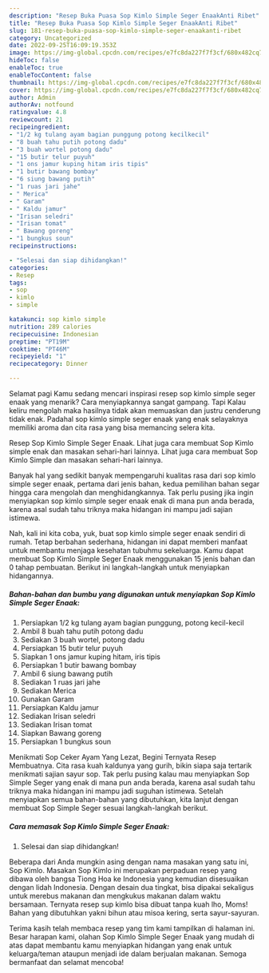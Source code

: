 ```yaml
---
description: "Resep Buka Puasa Sop Kimlo Simple Seger EnaakAnti Ribet"
title: "Resep Buka Puasa Sop Kimlo Simple Seger EnaakAnti Ribet"
slug: 181-resep-buka-puasa-sop-kimlo-simple-seger-enaakanti-ribet
category: Uncategorized
date: 2022-09-25T16:09:19.353Z
image: https://img-global.cpcdn.com/recipes/e7fc8da227f7f3cf/680x482cq70/sop-kimlo-simple-seger-enaak-foto-resep-utama.jpg
hideToc: false
enableToc: true
enableTocContent: false
thumbnail: https://img-global.cpcdn.com/recipes/e7fc8da227f7f3cf/680x482cq70/sop-kimlo-simple-seger-enaak-foto-resep-utama.jpg
cover: https://img-global.cpcdn.com/recipes/e7fc8da227f7f3cf/680x482cq70/sop-kimlo-simple-seger-enaak-foto-resep-utama.jpg
author: Admin
authorAv: notfound
ratingvalue: 4.8
reviewcount: 21
recipeingredient:
- "1/2 kg tulang ayam bagian punggung potong kecilkecil"
- "8 buah tahu putih potong dadu"
- "3 buah wortel potong dadu"
- "15 butir telur puyuh"
- "1 ons jamur kuping hitam iris tipis"
- "1 butir bawang bombay"
- "6 siung bawang putih"
- "1 ruas jari jahe"
- " Merica"
- " Garam"
- " Kaldu jamur"
- "Irisan seledri"
- "Irisan tomat"
- " Bawang goreng"
- "1 bungkus soun"
recipeinstructions:

- "Selesai dan siap dihidangkan!"
categories:
- Resep
tags:
- sop
- kimlo
- simple

katakunci: sop kimlo simple 
nutrition: 289 calories
recipecuisine: Indonesian
preptime: "PT19M"
cooktime: "PT46M"
recipeyield: "1"
recipecategory: Dinner

---
```



Selamat pagi Kamu sedang mencari inspirasi resep sop kimlo simple seger enaak yang menarik? Cara menyiapkannya sangat gampang. Tapi Kalau keliru mengolah maka hasilnya tidak akan memuaskan dan justru cenderung tidak enak. Padahal sop kimlo simple seger enaak yang enak selayaknya memiliki aroma dan cita rasa yang bisa memancing selera kita.


Resep Sop Kimlo Simple Seger Enaak. Lihat juga cara membuat Sop Kimlo simple enak dan masakan sehari-hari lainnya. Lihat juga cara membuat Sop Kimlo Simple dan masakan sehari-hari lainnya.

Banyak hal yang sedikit banyak mempengaruhi kualitas rasa dari sop kimlo simple seger enaak, pertama dari jenis bahan, kedua pemilihan bahan segar hingga cara mengolah dan menghidangkannya. Tak perlu pusing jika ingin menyiapkan sop kimlo simple seger enaak enak di mana pun anda berada, karena asal sudah tahu triknya maka hidangan ini mampu jadi sajian istimewa.


Nah, kali ini kita coba, yuk, buat sop kimlo simple seger enaak sendiri di rumah. Tetap berbahan sederhana, hidangan ini dapat memberi manfaat untuk membantu menjaga kesehatan tubuhmu sekeluarga. Kamu dapat membuat Sop Kimlo Simple Seger Enaak menggunakan 15 jenis bahan dan 0 tahap pembuatan. Berikut ini langkah-langkah untuk menyiapkan hidangannya.

<!--inarticleads1-->

##### Bahan-bahan dan bumbu yang digunakan untuk menyiapkan Sop Kimlo Simple Seger Enaak:

1. Persiapkan 1/2 kg tulang ayam bagian punggung, potong kecil-kecil
1. Ambil 8 buah tahu putih potong dadu
1. Sediakan 3 buah wortel, potong dadu
1. Persiapkan 15 butir telur puyuh
1. Siapkan 1 ons jamur kuping hitam, iris tipis
1. Persiapkan 1 butir bawang bombay
1. Ambil 6 siung bawang putih
1. Sediakan 1 ruas jari jahe
1. Sediakan  Merica
1. Gunakan  Garam
1. Persiapkan  Kaldu jamur
1. Sediakan Irisan seledri
1. Sediakan Irisan tomat
1. Siapkan  Bawang goreng
1. Persiapkan 1 bungkus soun


Menikmati Sop Ceker Ayam Yang Lezat, Begini Ternyata Resep Membuatnya. Cita rasa kuah kaldunya yang gurih, bikin siapa saja tertarik menikmati sajian sayur sop. Tak perlu pusing kalau mau menyiapkan Sop Simple Seger yang enak di mana pun anda berada, karena asal sudah tahu triknya maka hidangan ini mampu jadi suguhan istimewa. Setelah menyiapkan semua bahan-bahan yang dibutuhkan, kita lanjut dengan membuat Sop Simple Seger sesuai langkah-langkah berikut. 

<!--inarticleads2-->

##### Cara memasak Sop Kimlo Simple Seger Enaak:


1. Selesai dan siap dihidangkan!

Beberapa dari Anda mungkin asing dengan nama masakan yang satu ini, Sop Kimlo. Masakan Sop Kimlo ini merupakan perpaduan resep yang dibawa oleh bangsa Tiong Hoa ke Indonesia yang kemudian disesuaikan dengan lidah Indonesia. Dengan desain dua tingkat, bisa dipakai sekaligus untuk merebus makanan dan mengkukus makanan dalam waktu bersamaan. Ternyata resep sup kimlo bisa dibuat tanpa kuah lho, Moms! Bahan yang dibutuhkan yakni bihun atau misoa kering, serta sayur-sayuran. 

Terima kasih telah membaca resep yang tim kami tampilkan di halaman ini. Besar harapan kami, olahan Sop Kimlo Simple Seger Enaak yang mudah di atas dapat membantu kamu menyiapkan hidangan yang enak untuk keluarga/teman ataupun menjadi ide dalam berjualan makanan. Semoga bermanfaat dan selamat mencoba!
